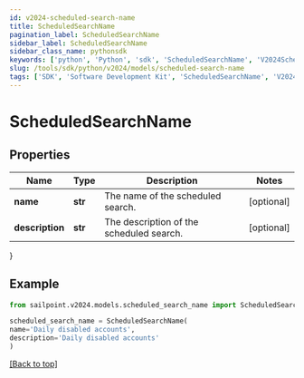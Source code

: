 ```yaml
---
id: v2024-scheduled-search-name
title: ScheduledSearchName
pagination_label: ScheduledSearchName
sidebar_label: ScheduledSearchName
sidebar_class_name: pythonsdk
keywords: ['python', 'Python', 'sdk', 'ScheduledSearchName', 'V2024ScheduledSearchName'] 
slug: /tools/sdk/python/v2024/models/scheduled-search-name
tags: ['SDK', 'Software Development Kit', 'ScheduledSearchName', 'V2024ScheduledSearchName']
---
```


# ScheduledSearchName


## Properties

Name | Type | Description | Notes
------------ | ------------- | ------------- | -------------
**name** | **str** | The name of the scheduled search.  | [optional] 
**description** | **str** | The description of the scheduled search.  | [optional] 
}

## Example

```python
from sailpoint.v2024.models.scheduled_search_name import ScheduledSearchName

scheduled_search_name = ScheduledSearchName(
name='Daily disabled accounts',
description='Daily disabled accounts'
)

```
[[Back to top]](#) 

